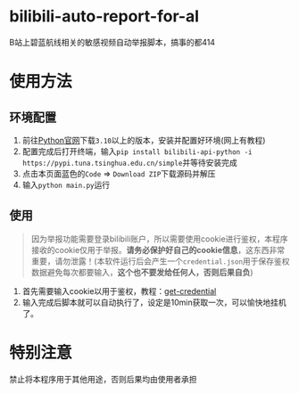 # bilibili-auto-report-for-al
B站上碧蓝航线相关的敏感视频自动举报脚本，搞事的都414

# 使用方法
## 环境配置
1. 前往[Python官网]((https://www.python.org/downloads/windows/))下载`3.10`以上的版本，安装并配置好环境(网上有教程)  
2. 配置完成后打开终端，输入`pip install bilibili-api-python -i https://pypi.tuna.tsinghua.edu.cn/simple`并等待安装完成
3. 点击本页面蓝色的`Code` => `Download ZIP`下载源码并解压
4. 输入`python main.py`运行
   
## 使用
> 因为举报功能需要登录bilibili账户，所以需要使用cookie进行鉴权，本程序接收的cookie仅用于举报。**请务必保护好自己的cookie信息**，这东西非常重要，请勿泄露！(本软件运行后会产生一个`credential.json`用于保存鉴权数据避免每次都要输入，**这个也不要发给任何人，否则后果自负**)

1. 首先需要输入cookie以用于鉴权，教程：[get-credential](https://nemo2011.github.io/bilibili-api/#/get-credential)
2. 输入完成后脚本就可以自动执行了，设定是10min获取一次，可以愉快地挂机了。

# 特别注意
禁止将本程序用于其他用途，否则后果均由使用者承担